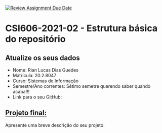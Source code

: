 [![Review Assignment Due Date](https://classroom.github.com/assets/deadline-readme-button-24ddc0f5d75046c5622901739e7c5dd533143b0c8e959d652212380cedb1ea36.svg)](https://classroom.github.com/a/OP3aNSDP)
# **CSI606-2021-02 - Estrutura básica do repositório**

## Atualize os seus dados

- Nome: Rian Lucas Dias Guedes
- Matrícula: 20.2.8047
- Curso: Sistemas de Informação
- Semestre/Ano correntes: Sétimo semetre querendo saber quando acaba!!!
- Link para o seu GitHub:

## [Projeto final:](./Projeto/README.md)

Apresente uma breve descrição do seu projeto.
